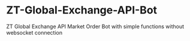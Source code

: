 # ZT-Global-Exchange-API-Bot
ZT Global Exchange API Market Order Bot with simple functions without websocket connection
